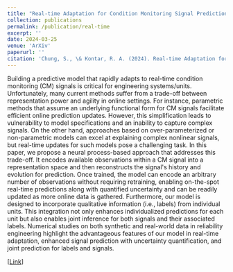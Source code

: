 ```yaml
---
title: "Real-time Adaptation for Condition Monitoring Signal Prediction using Label-aware Neural Processes"
collection: publications
permalink: /publication/real-time
excerpt: ''
date: 2024-03-25
venue: 'ArXiv'
paperurl: ''
citation: 'Chung, S., \& Kontar, R. A. (2024). Real-time Adaptation for Condition Monitoring Signal Prediction using Label-aware Neural Processes. arXiv preprint arXiv:2403.16377.'
---
```


Building a predictive model that rapidly adapts to real-time condition monitoring (CM) signals is critical for engineering systems/units. Unfortunately, many current methods suffer from a trade-off between representation power and agility in online settings. For instance, parametric methods that assume an underlying functional form for CM signals facilitate efficient online prediction updates. However, this simplification leads to vulnerability to model specifications and an inability to capture complex signals. On the other hand, approaches based on over-parameterized or non-parametric models can excel at explaining complex nonlinear signals, but real-time updates for such models pose a challenging task. In this paper, we propose a neural process-based approach that addresses this trade-off. It encodes available observations within a CM signal into a representation space and then reconstructs the signal's history and evolution for prediction. Once trained, the model can encode an arbitrary number of observations without requiring retraining, enabling on-the-spot real-time predictions along with quantified uncertainty and can be readily updated as more online data is gathered. Furthermore, our model is designed to incorporate qualitative information (i.e., labels) from individual units. This integration not only enhances individualized predictions for each unit but also enables joint inference for both signals and their associated labels. Numerical studies on both synthetic and real-world data in reliability engineering highlight the advantageous features of our model in real-time adaptation, enhanced signal prediction with uncertainty quantification, and joint prediction for labels and signals.

[[Link](https://arxiv.org/abs/2403.16377)]
